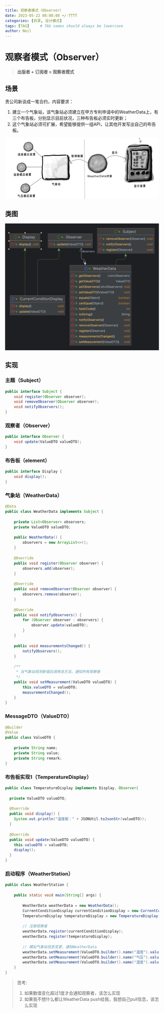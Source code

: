 ```yaml
---
title: 观察者模式（Observer）
date: 2023-05-22 08:08:08 +/-TTTT
categories: [目录, 设计模式]
tags: [TAG]     # TAG names should always be lowercase
author: Neil
---
```

# 观察者模式（Observer）

> **出版者 + 订阅者 = 观察者模式**  

## 场景
贵公司新谈成一笔合约，内容要求：  
1. 建立一个气象站，该气象站必须建立在甲方专利申请中的WeatherData上，有三个布告板，分别显示目前状况，三种布告板必须实时更新；
2. 这个气象站必须可扩展，希望能够提供一组API，让其他开发写出自己的布告板。

![模型图](../_data/images/observer-mode.png)

## 类图

![类图](../_data/images/observer-diagram.png)

## 实现

### 主题（Subject）
```java
public interface Subject {
    void register(Observer observer);
    void removeObserver(Observer observer);
    void notifyObservers();
}
```

### 观察者（Observer）
```java
public interface Observer {
    void update(ValueDTO valueDTO);
}
```

### 布告板（element）
```java
public interface Display {
    void display();
}
```

### 气象站（WeatherData）
```java
@Data
public class WeatherData implements Subject {
    
    private List<Observer> observers;
    private ValueDTO valueDTO;

    public WeatherData() {
        observers = new ArrayList<>();
    }

    @Override
    public void register(Observer observer) {
        observers.add(observer);
    }

    @Override
    public void removeObserver(Observer observer) {
        observers.remove(observer);
    }

    @Override
    public void notifyObservers() {
        for (Observer observer : observers) {
            observer.update(valueDTO);
        }
    }

    public void measurementsChanged() {
        notifyObservers();
    }

    /**
     * 当气象站观测新值后调用该方法，通知所有观察者
     */
    public void setMeasurement(ValueDTO valueDTO) {
        this.valueDTO = valueDTO;
        measurementsChanged();
    }
}
```

### MessageDTO（ValueDTO）
```java
@Builder
@Value
public class ValueDTO {

    private String name;
    private String value;
    private String remark;
}
```

### 布告板实现1（TemperatureDisplay）
```java
public class TemperatureDisplay implements Display, Observer{

  private ValueDTO valueDTO;

  @Override
  public void display() {
    System.out.println("温度板：" + JSONUtil.toJsonStr(valueDTO));
  }

  @Override
  public void update(ValueDTO valueDTO) {
    this.valueDTO = valueDTO;
    display();
  }
}
```

### 启动程序（WeatherStation）

```java
public class WeatherStation {

    public static void main(String[] args) {

        WeatherData weatherData = new WeatherData();
        CurrentConditionDisplay currentConditionDisplay = new CurrentConditionDisplay();
        TemperatureDisplay temperatureDisplay = new TemperatureDisplay();

        // 注册观察者
        weatherData.register(currentConditionDisplay);
        weatherData.register(temperatureDisplay);

        // 模拟气象站信息变更，通知WeatherData
        weatherData.setMeasurement(ValueDTO.builder().name("温度").value("30.9").remark("温度高0000000").build());
        weatherData.setMeasurement(ValueDTO.builder().name("气压").value("2000").remark("气压高0000000").build());
        weatherData.setMeasurement(ValueDTO.builder().name("湿度").value("0.9").remark("湿度高0000000").build());
    }
}
```

> 思考:  
> 1. 如果数值变化超过1度才会通知观察者，该怎么实现
> 2. 如果我不想什么都让WeatherData push给我，我想自己pull信息，该怎么实现
